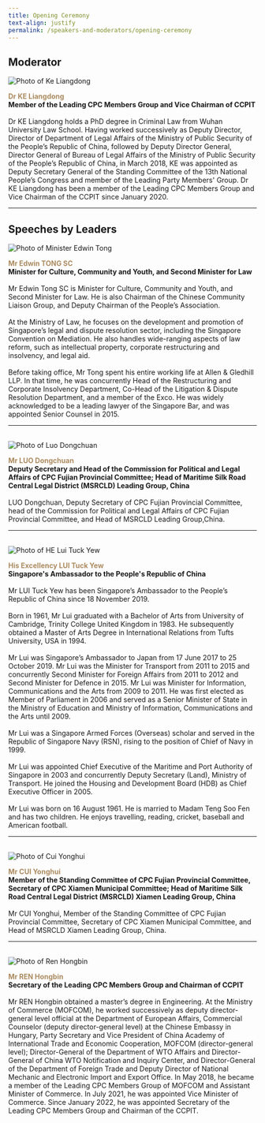 ```yaml
---
title: Opening Ceremony
text-align: justify
permalink: /speakers-and-moderators/opening-ceremony
---
```


<style> 
.content img {
  max-width: 200px;
  margin-left: 0;
}

.speaker-name {
  color: #AC8B60;
}
</style>

## Moderator

<div class="sgds-container">
  <div class="row is-desktop">
    <div class="col is-10-mobile is-10-tablet is-3-desktop is-3-widescreen is-3-fullhd">
    <img src="/images/speakers-opening-ke liangdong.jpg" alt="Photo of Ke Liangdong"> 
    </div>
    <div class="col">
    <p>
    <b class="speaker-name">Dr KE Liangdong </b><br>
    <b>Member of the Leading CPC Members Group and Vice Chairman of CCPIT </b><br> <br> 
    Dr KE Liangdong holds a PhD degree in Criminal Law from Wuhan University Law School. Having worked successively as Deputy Director, Director of Department of Legal Affairs of the Ministry of Public Security of the People’s Republic of China, followed by Deputy Director General, Director General of Bureau of Legal Affairs of the Ministry of Public Security of the People’s Republic of China, in March 2018, KE was appointed as Deputy Secretary General of the Standing Committee of the 13th National People’s Congress and member of the Leading Party Members' Group. Dr KE Liangdong has been a member of the Leading CPC Members Group and Vice Chairman of the CCPIT since January 2020.
    </p>
    </div>
  </div>
  </div>
  <hr>

## Speeches by Leaders 

<div class="sgds-container">
  <div class="row is-desktop">
    <div class="col is-10-mobile is-10-tablet is-3-desktop is-3-widescreen is-3-fullhd">
    <img src="/images/speakers-opening-Minister Edwin Tong2.jpg" alt="Photo of Minister Edwin Tong"> 
    </div>
    <div class="col">
    <p>
    <b class="speaker-name">Mr Edwin TONG SC </b><br>
    <b>Minister for Culture, Community and Youth, and Second Minister for Law </b><br> <br> 
    Mr Edwin Tong SC is Minister for Culture, Community and Youth, and Second Minister for Law. He is also Chairman of the Chinese Community Liaison Group, and Deputy Chairman of the People’s Association. <br> <br>
    At the Ministry of Law, he focuses on the development and promotion of Singapore’s legal and dispute resolution sector, including the Singapore Convention on Mediation. He also handles wide-ranging aspects of law reform, such as intellectual property, corporate restructuring and insolvency, and legal aid. <br> <br>
    Before taking office, Mr Tong spent his entire working life at Allen & Gledhill LLP. In that time, he was concurrently Head of the Restructuring and Corporate Insolvency Department, Co-Head of the Litigation & Dispute Resolution Department, and a member of the Exco. He was widely acknowledged to be a leading lawyer of the Singapore Bar, and was appointed Senior Counsel in 2015. 
    </p>
    </div>
  </div>

<hr>
<br>

<div class="row is-desktop">
    <div class="col is-10-mobile is-10-tablet is-3-desktop is-3-widescreen is-3-fullhd">
    <img src="/images/speakers-opening-luo dongchuan.jpg" alt="Photo of Luo Dongchuan"> 
    </div>
    <div class="col">
    <p>
    <b class="speaker-name">Mr LUO Dongchuan </b><br>
    <b>Deputy Secretary and Head of the Commission for Political and Legal Affairs of CPC Fujian Provincial Committee; Head of Maritime Silk Road Central Legal District (MSRCLD) Leading Group, China </b> <br><br>
    LUO Dongchuan, Deputy Secretary of CPC Fujian Provincial Committee, head of the Commission for Political and Legal Affairs of CPC Fujian Provincial Committee, and Head of MSRCLD Leading Group,China.
    </p>
    </div>
  </div>

<hr>
<br>
  
<div class="row is-desktop">
    <div class="col is-10-mobile is-10-tablet is-3-desktop is-3-widescreen is-3-fullhd">
    <img src="/images/speakers-opening-Lui Tuck Yew.jpg" alt="Photo of HE Lui Tuck Yew"> 
    </div>
    <div class="col">
    <p>
    <b class="speaker-name">His Excellency LUI Tuck Yew </b><br>
    <b>Singapore's Ambassador to the People's Republic of China <br> <br> </b>
    Mr LUI Tuck Yew has been Singapore’s Ambassador to the People’s Republic of China since 18 November 2019.<br> <br>
Born in 1961, Mr Lui graduated with a Bachelor of Arts from University of Cambridge, Trinity College United Kingdom in 1983. He subsequently obtained a Master of Arts Degree in International Relations from Tufts University, USA in 1994.<br> <br>
Mr Lui was Singapore’s Ambassador to Japan from 17 June 2017 to 25 October 2019. Mr Lui was the Minister for Transport from 2011 to 2015 and concurrently Second Minister for Foreign Affairs from 2011 to 2012 and Second Minister for Defence in 2015. Mr Lui was Minister for Information, Communications and the Arts from 2009 to 2011. He was first elected as Member of Parliament in 2006 and served as a Senior Minister of State in the Ministry of Education and Ministry of Information, Communications and the Arts until 2009.<br> <br>
Mr Lui was a Singapore Armed Forces (Overseas) scholar and served in the Republic of Singapore Navy (RSN), rising to the position of Chief of Navy in 1999.<br> <br>
Mr Lui was appointed Chief Executive of the Maritime and Port Authority of Singapore in 2003 and concurrently Deputy Secretary (Land), Ministry of Transport. He joined the Housing and Development Board (HDB) as Chief Executive Officer in 2005. <br><br>
Mr Lui was born on 16 August 1961. He is married to Madam Teng Soo Fen and has two children. He enjoys travelling, reading, cricket, baseball and American football.
    </p>
    </div>
  </div>
<hr>
<br>

<div class="row is-desktop">
    <div class="col is-10-mobile is-10-tablet is-3-desktop is-3-widescreen is-3-fullhd">
    <img src="/images/speakers-opening-cui yonghui.jpg" alt="Photo of Cui Yonghui"> 
    </div>
    <div class="col">
    <p>
    <b class="speaker-name">Mr CUI Yonghui </b><br>
    <b>Member of the Standing Committee of CPC Fujian Provincial Committee, Secretary of CPC Xiamen Municipal Committee; Head of Maritime Silk Road Central Legal District (MSRCLD) Xiamen Leading Group, China </b> <br><br>
    Mr CUI Yonghui, Member of the Standing Committee of CPC Fujian Provincial Committee, Secretary of CPC Xiamen Municipal Committee, and Head of MSRCLD Xiamen Leading Group, China.
    </p>
    </div>
  </div>

<hr>
<br>

<div class="row is-desktop">
    <div class="col is-10-mobile is-10-tablet is-3-desktop is-3-widescreen is-3-fullhd">
    <img src="/images/speakers-opening-ren hongbin.jpg" alt="Photo of Ren Hongbin"> 
    </div>
    <div class="col">
    <p>
    <b class="speaker-name">Mr REN Hongbin </b><br>
    <b>Secretary of the Leading CPC Members Group and Chairman of CCPIT </b><br><br>
    Mr REN Hongbin obtained a master’s degree in Engineering. At the Ministry of Commerce (MOFCOM), he worked successively as deputy director-general level official at the Department of European Affairs, Commercial Counselor (deputy director-general level) at the Chinese Embassy in Hungary, Party Secretary and Vice President of China Academy of International Trade and Economic Cooperation, MOFCOM (director-general level); Director-General of the Department of WTO Affairs and Director-General of China WTO Notification and Inquiry Center, and Director-General of the Department of Foreign Trade and Deputy Director of National Mechanic and Electronic Import and Export Office. In May 2018, he became a member of the Leading CPC Members Group of MOFCOM and Assistant Minister of Commerce. In July 2021, he was appointed Vice Minister of Commerce. Since January 2022, he was appointed Secretary of the Leading CPC Members Group and Chairman of the CCPIT.
    </p>
    </div>
  </div>

</div>

